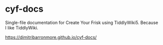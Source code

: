 # cyf-docs
Single-file documentation for Create Your Frisk using TiddlyWiki5. Because I like TiddlyWiki.

https://dimitribarronmore.github.io/cyf-docs/
